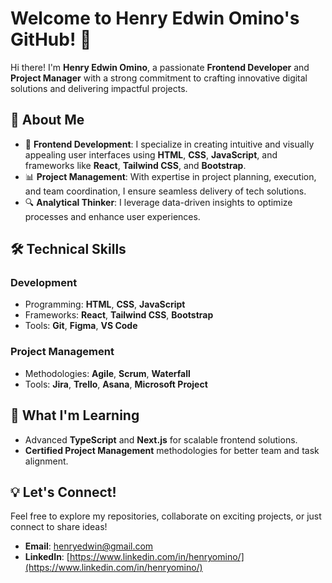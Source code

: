 # Welcome to Henry Edwin Omino's GitHub! 👋  

Hi there! I'm **Henry Edwin Omino**, a passionate **Frontend Developer** and **Project Manager** with a strong commitment to crafting innovative digital solutions and delivering impactful projects.  

## 🚀 About Me  

- 🎨 **Frontend Development**: I specialize in creating intuitive and visually appealing user interfaces using **HTML**, **CSS**, **JavaScript**, and frameworks like **React**, **Tailwind CSS**, and **Bootstrap**.  
- 📊 **Project Management**: With expertise in project planning, execution, and team coordination, I ensure seamless delivery of tech solutions.  
- 🔍 **Analytical Thinker**: I leverage data-driven insights to optimize processes and enhance user experiences.  

## 🛠️ Technical Skills  

### Development  
- Programming: **HTML**, **CSS**, **JavaScript**  
- Frameworks: **React**, **Tailwind CSS**, **Bootstrap**  
- Tools: **Git**, **Figma**, **VS Code**  

### Project Management  
- Methodologies: **Agile**, **Scrum**, **Waterfall**  
- Tools: **Jira**, **Trello**, **Asana**, **Microsoft Project**  

## 🌱 What I'm Learning  
- Advanced **TypeScript** and **Next.js** for scalable frontend solutions.  
- **Certified Project Management** methodologies for better team and task alignment.  

## 💡 Let's Connect!  
Feel free to explore my repositories, collaborate on exciting projects, or just connect to share ideas!  

- **Email**: [henryedwin@gmail.com](mailto:henryedwin@gmail.com)  
- **LinkedIn**: [https://www.linkedin.com/in/henryomino/](https://www.linkedin.com/in/henryomino/)  



